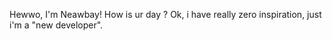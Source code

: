 Hewwo, I'm Neawbay!
How is ur day ? 
Ok, i have really zero inspiration, just i'm a "new developer".
